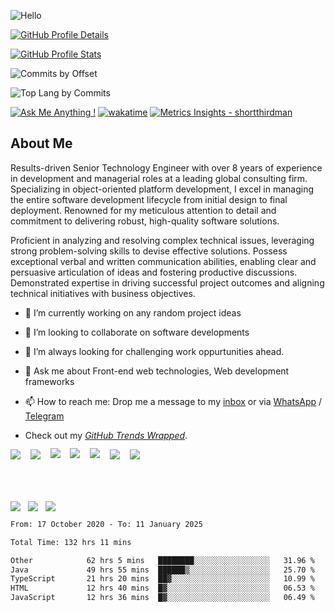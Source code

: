 ![Hello](https://user-images.githubusercontent.com/5894985/141411927-81dc5de8-34a3-46cc-a97f-69a01c2c6eca.png)

[![GitHub Profile Details](https://github-profile-summary-cards.vercel.app/api/cards/profile-details?username=shortthirdman&theme=github_dark)](https://github.com/shortthirdman)

[![GitHub Profile Stats](https://github-profile-summary-cards.vercel.app/api/cards/stats?username=shortthirdman&theme=github_dark)](https://github.com/shortthirdman)

![Commits by Offset](http://github-profile-summary-cards.vercel.app/api/cards/productive-time?username=shortthirdman&theme=github_dark&utcOffset=8)

![Top Lang by Commits](http://github-profile-summary-cards.vercel.app/api/cards/most-commit-language?username=shortthirdman&theme=github_dark)

[![Ask Me Anything !](https://img.shields.io/badge/Ask%20me-anything-1abc9c.svg)](https://github.com/shortthirdman/shortthirdman)  [![wakatime](https://wakatime.com/badge/user/b8bdcb81-61f7-46a2-bae9-de008e5ebcf5.svg)](https://wakatime.com/@b8bdcb81-61f7-46a2-bae9-de008e5ebcf5)  [![Metrics Insights - shortthirdman](https://img.shields.io/badge/Metrics_Insights-shortthirdman-E9568E)](https://metrics.lecoq.io/insights/shortthirdman)


## About Me
<!--## 🚀 Skills 🔝-->
Results-driven Senior Technology Engineer with over 8 years of experience in development and managerial roles at a leading global consulting firm. Specializing in object-oriented platform development, I excel in managing the entire software development lifecycle from initial design to final deployment. Renowned for my meticulous attention to detail and commitment to delivering robust, high-quality software solutions.

Proficient in analyzing and resolving complex technical issues, leveraging strong problem-solving skills to devise effective solutions. Possess exceptional verbal and written communication abilities, enabling clear and persuasive articulation of ideas and fostering productive discussions. Demonstrated expertise in driving successful project outcomes and aligning technical initiatives with business objectives.

- 🔭 I’m currently working on any random project ideas

- 👯 I’m looking to collaborate on software developments 

- 🌋 I’m always looking for challenging work oppurtunities ahead.

- 💬 Ask me about Front-end web technologies, Web development frameworks

- 📫 How to reach me: Drop me a message to my <a href="mailto:swetank.mohanty@outlook.com">inbox</a> or via <a href="https://wa.me/919007636266&text=" target="_blank" rel="noopener noreferrer">WhatsApp</a> / <a href="https://t.me/shortthirdman" target="_blank" rel="noopener noreferrer">Telegram</a>

- Check out my *[GitHub Trends Wrapped](https://www.githubtrends.io/wrapped/shortthirdman)*.

<a href="https://api.whatsapp.com/send?phone=919007636266&text=Hello%20Swetank,%20I%20got%20your%20contact%20from%20your%20Github%20profile" alt="Connect on WhatsApp" style="text-decoration: none;"> 
  <img src="https://img.shields.io/badge/WHATSAPP-%2325D366.svg?&style=for-the-badge&logo=whatsapp&logoColor=white" /> 
</a>&nbsp;&nbsp;
<a href="https://www.twitter.com/ShortThirdMan93" alt="Follow Me on Twitter" style="text-decoration: none;"> 
  <img src="https://img.shields.io/badge/twitter-%231DA1F2.svg?&style=for-the-badge&logo=twitter&logoColor=white" />
</a>&nbsp;&nbsp;
<a href="https://www.instagram.com/shortthirdman" alt="Follow Me on Instagram" style="text-decoration: none;">
  <img align="center" style="margin-top:-2.5%;" src="https://img.shields.io/badge/Instagram-E4405F?style=for-the-badge&logo=instagram&logoColor=white" />
</a>&nbsp;&nbsp;
<a href="https://www.facebook.com/ShortThirdManOfficial" alt="Connect on Facebook" style="text-decoration: none;">
  <img align="center" style="margin-top:-2.5%;" src="https://img.shields.io/badge/Facebook-1877F2?style=for-the-badge&logo=facebook&logoColor=white" />
</a>&nbsp;&nbsp;
<a href="https://www.tiktok.com/shortthirdman" alt="Follow Me on TikTok" style="text-decoration: none;">
  <img align="center" style="margin-top:-2.5%;" src="https://img.shields.io/badge/TikTok-000000?style=for-the-badge&logo=tiktok&logoColor=white" />
</a>&nbsp;&nbsp;
<a href="https://www.linkedin.com/in/shortthirdman" alt="Connect on LinkedIn" style="text-decoration: none;"> 
  <img src="https://img.shields.io/badge/linkedin-%230077B5.svg?&style=for-the-badge&logo=linkedin&logoColor=white" />
</a>&nbsp;&nbsp;
<a href="#" alt="Connect on Line" style="text-decoration: none;">
  <img src="https://img.shields.io/badge/Line-00C300?style=for-the-badge&logo=line&logoColor=white" />
</a>&nbsp;&nbsp;

<br/><br/>

<a href="https://github.com/shortthirdman/" alt="Top Langs" style="text-decoration:none;">
  <img align="center" src="https://github-readme-stats.vercel.app/api/top-langs/?username=shortthirdman&langs_count=10&theme=yeblu&layout=compact" />
</a>&nbsp;

<a href="https://github.com/shortthirdman/" alt="GitHub Profile Stats" style="text-decoration: none;">
  <img align="center" src="https://github-readme-stats.vercel.app/api/?username=shortthirdman&show_icons=true&count_private=true&theme=yeblu&include_all_commits=true" />
</a>&nbsp;
<a href="https://github.com/shortthirdman/" alt="GitHub Streak" style="text-decoration: none;">
  <img align="center" src="https://streak-stats.demolab.com?user=shortthirdman&theme=dark&hide_border=true&border_radius=4.6" />
</a>&nbsp;

<br/>

<!--START_SECTION:waka-->

```txt
From: 17 October 2020 - To: 11 January 2025

Total Time: 132 hrs 11 mins

Other            62 hrs 5 mins   ████████░░░░░░░░░░░░░░░░░   31.96 %
Java             49 hrs 55 mins  ██████▒░░░░░░░░░░░░░░░░░░   25.70 %
TypeScript       21 hrs 20 mins  ██▓░░░░░░░░░░░░░░░░░░░░░░   10.99 %
HTML             12 hrs 40 mins  █▓░░░░░░░░░░░░░░░░░░░░░░░   06.53 %
JavaScript       12 hrs 36 mins  █▓░░░░░░░░░░░░░░░░░░░░░░░   06.49 %
```

<!--END_SECTION:waka-->

<br/>

<!--START_SECTION:activity-->

<!--END_SECTION:activity-->
